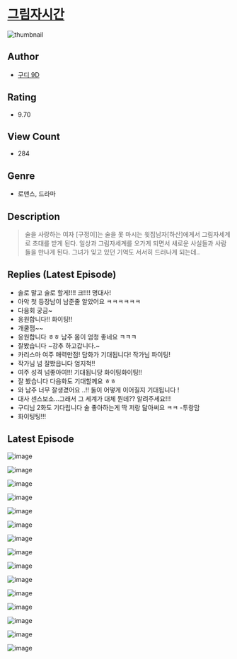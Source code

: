 # [그림자시간](https://comic.naver.com/bestChallenge/list?titleId=810248)
![thumbnail](https://image-comic.pstatic.net/user_contents_data/challenge_comic/2023/05/24/320784/upload_3991090016337421363_480x623.jpeg)

## Author
- [구디 9D](https://comic.naver.com/artistTitle?id=320784)

## Rating
- 9.70

## View Count
- 284

## Genre
- 로맨스, 드라마

## Description
> 술을 사랑하는 여자 [구정이]는 술을 못 마시는 윗집남자[하산]에게서 그림자세계로 초대를 받게 된다. 일상과 그림자세계를 오가게 되면서 새로운 사실들과 사람들을 만나게 된다. 그녀가 잊고 있던 기억도 서서히 드러나게 되는데..

## Replies (Latest Episode)
- 솔로 말고 술로 할게!!!! 크!!!! 명대사!
- 아악 첫 등장남이 남준줄 알았어요 ㅋㅋㅋㅋㅋㅋ
- 다음회 궁금~
- 응원합니다!! 화이팅!!
- 개쿨잼~~
- 응원합니다 ㅎㅎ 남주 몸이 엄청 좋네요 ㅋㅋㅋ
- 잘봤습니다 ~강추 하고갑니다.~
- 카리스마 여주 매력만점! 담화가 기대됩니다! 작가님 파이팅!
- 작가님 넘 잘봤읍니다 엄지척!!
- 여주 성격 넘좋아여!!! 기대됩니당 화이팅화이팅!!
- 잘 봤습니다 다음화도 기대할께요 ㅎㅎ
- 와 남주 너무 잘생겼어요 ..!! 둘이 어떻게 이어질지 기대됩니다 !
- 대사 센스보소...그래서 그 세계가 대체 뭔데?? 알려주세요!!!
- 구디님 2화도 기다립니다 술 좋아하는게 딱 저랑 닮아써요 ㅋㅋ -투랑맘
- 화이팅팅!!!

## Latest Episode
![image](https://image-comic.pstatic.net/user_contents_data/challenge_comic/2023/05/23/320784/upload_7017845386437145398.jpeg)

![image](https://image-comic.pstatic.net/user_contents_data/challenge_comic/2023/05/23/320784/upload_3618753575447257398.jpeg)

![image](https://image-comic.pstatic.net/user_contents_data/challenge_comic/2023/05/23/320784/upload_3904958660592415031.jpeg)

![image](https://image-comic.pstatic.net/user_contents_data/challenge_comic/2023/05/23/320784/upload_3472894772453454136.jpeg)

![image](https://image-comic.pstatic.net/user_contents_data/challenge_comic/2023/05/23/320784/upload_3473232314718708837.jpeg)

![image](https://image-comic.pstatic.net/user_contents_data/challenge_comic/2023/05/23/320784/upload_3761974873575012453.jpeg)

![image](https://image-comic.pstatic.net/user_contents_data/challenge_comic/2023/05/23/320784/upload_7161912226065965880.jpeg)

![image](https://image-comic.pstatic.net/user_contents_data/challenge_comic/2023/05/23/320784/upload_3905800890827694948.jpeg)

![image](https://image-comic.pstatic.net/user_contents_data/challenge_comic/2023/05/23/320784/upload_7293691963158640177.jpeg)

![image](https://image-comic.pstatic.net/user_contents_data/challenge_comic/2023/05/23/320784/upload_4122310320212631865.jpeg)

![image](https://image-comic.pstatic.net/user_contents_data/challenge_comic/2023/05/23/320784/upload_7305509504742012464.jpeg)

![image](https://image-comic.pstatic.net/user_contents_data/challenge_comic/2023/05/23/320784/upload_7219940038077135203.jpeg)

![image](https://image-comic.pstatic.net/user_contents_data/challenge_comic/2023/05/23/320784/upload_4121129436939563825.jpeg)

![image](https://image-comic.pstatic.net/user_contents_data/challenge_comic/2023/05/23/320784/upload_3690762796076708152.jpeg)

![image](https://image-comic.pstatic.net/user_contents_data/challenge_comic/2023/05/23/320784/upload_3774920720897945958.jpeg)

